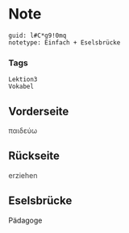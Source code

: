 # Note
```
guid: l#C*g9!0mq
notetype: Einfach + Eselsbrücke
```

### Tags
```
Lektion3
Vokabel
```

## Vorderseite
<span style="color: rgb(62, 62, 62);">παιδεύω</span>

## Rückseite
<span style="color: rgb(62, 62, 62);">erziehen</span>

## Eselsbrücke
Pädagoge
